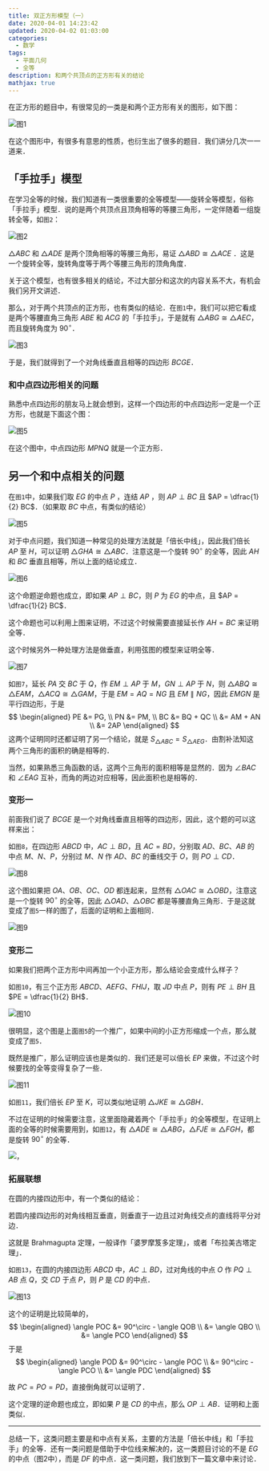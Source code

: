 ```yaml
---
title: 双正方形模型（一）
date: 2020-04-01 14:23:42
updated: 2020-04-02 01:03:00
categories:
  - 数学
tags:
  - 平面几何
  - 全等
description: 和两个共顶点的正方形有关的结论
mathjax: true
---
```


在正方形的题目中，有很常见的一类是和两个正方形有关的图形，如下图：

![图1](image-20200401144854721.png)

在这个图形中，有很多有意思的性质，也衍生出了很多的题目．我们讲分几次一一道来．

## 「手拉手」模型

在学习全等的时候，我们知道有一类很重要的全等模型——旋转全等模型，俗称「手拉手」模型．说的是两个共顶点且顶角相等的等腰三角形，一定伴随着一组旋转全等，如`图2`：

![图2](image-20200401144909490.png)

$\triangle ABC$  和 $\triangle ADE$ 是两个顶角相等的等腰三角形，易证 $\triangle ABD \cong \triangle ACE$ ．这是一个旋转全等，旋转角度等于两个等腰三角形的顶角角度．

关于这个模型，也有很多相关的结论，不过大部分和这次的内容关系不大，有机会我们另开文讲述．

那么，对于两个共顶点的正方形，也有类似的结论．在`图1`中，我们可以把它看成是两个等腰直角三角形 $ABE$ 和 $ACG$ 的「手拉手」，于是就有 $\triangle ABG \cong \triangle AEC$，而且旋转角度为 $90^\circ$．

![图3](image-20200401145313705.png)

于是，我们就得到了一个对角线垂直且相等的四边形 $BCGE$．

### 和中点四边形相关的问题

熟悉中点四边形的朋友马上就会想到，这样一个四边形的中点四边形一定是一个正方形，也就是下面这个图：

![图5](image-20200401150126190.png)

在这个图中，中点四边形 $MPNQ$ 就是一个正方形．

## 另一个和中点相关的问题

在`图1`中，如果我们取 $EG$ 的中点 $P$ ，连结 $AP$ ，则 $AP \perp BC$ 且 $AP = \dfrac{1}{2} BC$．（如果取 $BC$ 中点，有类似的结论）

![图5](image-20200401211109888.png)

对于中点问题，我们知道一种常见的处理方法就是「倍长中线」，因此我们倍长 $AP$ 至 $H$，可以证明 $\triangle GHA \cong \triangle ABC$．注意这是一个旋转 $90 ^\circ$ 的全等，因此 $AH$ 和 $BC$ 垂直且相等，所以上面的结论成立．

![图6](image-20200401213200424.png)

这个命题逆命题也成立，即如果 $AP \perp BC$，则 $P$ 为 $EG$ 的中点，且 $AP = \dfrac{1}{2} BC$．

这个命题也可以利用上图来证明，不过这个时候需要直接延长作 $AH=BC$ 来证明全等．

这个时候另外一种处理方法是做垂直，利用弦图的模型来证明全等．

![图7](image-20200401213638334.png)

如`图7`，延长 $PA$ 交 $BC$ 于 $Q$，作 $EM \perp AP$ 于 $M$，$GN \perp AP$ 于 $N$，则 $\triangle ABQ \cong \triangle EAM$，$\triangle ACQ \cong \triangle GAM$，于是 $EM = AQ = NG$ 且 $EM \parallel NG$，因此 $EMGN$ 是平行四边形，于是
$$
\begin{aligned}
PE &= PG, \\
PN &= PM, \\
BC &= BQ + QC \\ &= AM + AN \\ &= 2AP
\end{aligned}
$$
这两个证明同时还都证明了另一个结论，就是 $S_{\triangle ABC} = S_{\triangle AEG}$．由割补法知这两个三角形的面积的确是相等的．

当然，如果熟悉三角函数的话，这两个三角形的面积相等是显然的．因为 $\angle BAC$ 和 $\angle EAG$ 互补，而角的两边对应相等，因此面积也是相等的．

### 变形一

前面我们说了 $BCGE$ 是一个对角线垂直且相等的四边形，因此，这个题的可以这样来出：

如`图8`，在四边形 $ABCD$ 中，$AC \perp BD$，且 $AC=BD$，分别取 $AD$、$BC$、$AB$ 的中点 $M$、$N$、$P$，分别过 $M$、$N$ 作 $AD$、$BC$ 的垂线交于 $O$，则 $PO \perp CD$．

![图8](image-20200401220110909.png)

这个图如果把 $OA$、$OB$、$OC$、$OD$ 都连起来，显然有 $\triangle OAC \cong \triangle OBD$，注意这是一个旋转 $90^\circ$ 的全等，因此 $\triangle OAD$、$\triangle OBC$ 都是等腰直角三角形．于是这就变成了`图5`一样的图了，后面的证明和上面相同．

![图9](image-20200401220543648.png)

### 变形二

如果我们把两个正方形中间再加一个小正方形，那么结论会变成什么样子？

如`图10`，有三个正方形 $ABCD$、$AEFG$、$FHIJ$，取 $JD$ 中点 $P$，则有 $PE \perp BH$ 且 $PE = \dfrac{1}{2} BH$．

![图10](image-20200401222809948.png)

很明显，这个图是上面`图5`的一个推广，如果中间的小正方形缩成一个点，那么就变成了`图5`．

既然是推广，那么证明应该也是类似的．我们还是可以倍长 $EP$ 来做，不过这个时候要找的全等变得复杂了一些．

![图11](image-20200401222858167.png)


如`图11`，我们倍长 $EP$ 至 $K$，可以类似地证明 $\triangle JKE \cong \triangle GBH$．

不过在证明的时候需要注意，这里面隐藏着两个「手拉手」的全等模型，在证明上面的全等的时候需要用到，如`图12`，有 $\triangle ADE \cong \triangle ABG$，$\triangle FJE \cong \triangle FGH$，都是旋转 $90^\circ$ 的全等．

![，](image-20200401222909806.png)

### 拓展联想

在圆的内接四边形中，有一个类似的结论：

若圆内接四边形的对角线相互垂直，则垂直于一边且过对角线交点的直线将平分对边．

这就是 Brahmagupta 定理，一般译作「婆罗摩笈多定理」，或者「布拉美古塔定理」．

如`图13`，在圆的内接四边形 $ABCD$ 中，$AC \perp BD$，过对角线的中点 $O$ 作 $PQ \perp AB$ 点 $Q$，交 $CD$ 于点 $P$，则 $P$ 是 $CD$ 的中点．

![图13](image-20200401224316229.png)

这个的证明是比较简单的，
$$
\begin{aligned}
\angle POC &= 90^\circ - \angle QOB \\ &= \angle QBO \\ &= \angle PCO
\end{aligned}
$$
于是
$$
\begin{aligned}
\angle POD &= 90^\circ - \angle POC \\ &= 90^\circ - \angle PCO \\ &= \angle PDC
\end{aligned}
$$

故 $PC = PO = PD$，直接倒角就可以证明了．

这个定理的逆命题也成立，即如果 $P$ 是 $CD$ 的中点，那么 $OP \perp AB$．证明和上面类似．

------

总结一下，这类问题主要是和中点有关系，主要的方法是「倍长中线」和「手拉手」的全等．还有一类问题是借助于中位线来解决的，这一类题目讨论的不是 $EG$ 的中点（图2中），而是 $DF$ 的中点．这一类问题，我们放到下一篇文章中来讨论．